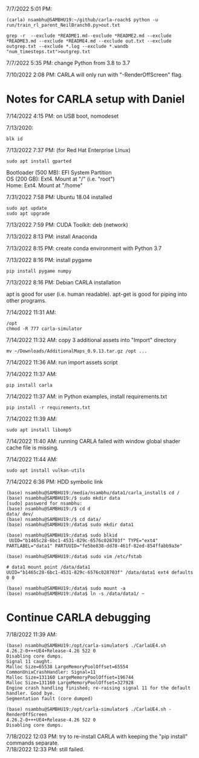 7/7/2022 5:01 PM: 
```
(carla) nsambhu@SAMBHU19:~/github/carla-roach$ python -u run/train_rl_parent_NeilBranch0.py>out.txt
```
```
grep -r  --exclude *README1.md--exclude *README2.md --exclude *README3.md --exclude *README4.md --exclude out.txt --exclude outgrep.txt --exclude *.log --exclude *.wandb "num_timesteps.txt">outgrep.txt
```
7/7/2022 5:35 PM: change Python from 3.8 to 3.7

7/10/2022 2:08 PM: CARLA will only run with "-RenderOffScreen" flag. 

# Notes for CARLA setup with Daniel
7/14/2022 4:15 PM: on USB boot, nomodeset

7/13/2020: 
```
blk id
```

7/13/2022 7:37 PM: (for Red Hat Enterprise Linux)
```
sudo apt install gparted
```
Bootloader (500 MB): EFI System Partition  
OS (200 GB): Ext4. Mount at "/" (i.e. "root")  
Home: Ext4. Mount at "/home"  

7/31/2022 7:58 PM: Ubuntu 18.04 installed
```
sudo apt update
sudo apt upgrade
```

7/13/2022 7:59 PM: CUDA Toolkit: deb (network)

7/13/2022 8:13 PM: install Anaconda

7/13/2022 8:15 PM: create conda environment with Python 3.7

7/13/2022 8:16 PM: install pygame
```
pip install pygame numpy
```
7/13/2022 8:16 PM: Debian CARLA installation

apt is good for user (i.e. human readable). apt-get is good for piping into other programs.

7/14/2022 11:31 AM: 
```
/opt
chmod -R 777 carla-simulator
```
7/14/2022 11:32 AM: copy 3 additional assets into "Import" directory
```
mv ~/Downloads/AdditionalMaps_0.9.13.tar.gz /opt ...
```
7/14/2022 11:36 AM: run import assets script

7/14/2022 11:37 AM: 
```
pip install carla
```
7/14/2022 11:37 AM: in Python examples, install requirements.txt
```
pip install -r requirements.txt
```
7/14/2022 11:39 AM:
```
sudo apt install libomp5
```
7/14/2022 11:40 AM: running CARLA failed with window global shader cache file is missing.

7/14/2022 11:44 AM:
```
sudo apt install vulkan-utils
```
7/14/2022 6:36 PM: HDD symbolic link
```
(base) nsambhu@SAMBHU19:/media/nsambhu/data1/carla_install$ cd /
(base) nsambhu@SAMBHU19:/$ sudo mkdir data
[sudo] password for nsambhu: 
(base) nsambhu@SAMBHU19:/$ cd d
data/ dev/  
(base) nsambhu@SAMBHU19:/$ cd data/
(base) nsambhu@SAMBHU19:/data$ sudo mkdir data1
```
```
(base) nsambhu@SAMBHU19:/data$ sudo blkid
 UUID="b1465c28-6bc1-4531-829c-6576c028703f" TYPE="ext4" PARTLABEL="data1" PARTUUID="fe5be838-dd78-461f-82ed-854ffabb9a3e"
```
```
(base) nsambhu@SAMBHU19:/data$ sudo vim /etc/fstab
```
```
# data1 mount point /data/data1
UUID="b1465c28-6bc1-4531-829c-6576c028703f" /data/data1 ext4 defaults 0 0
```
```
(base) nsambhu@SAMBHU19:/data$ sudo mount -a
(base) nsambhu@SAMBHU19:/data$ ln -s /data/data1/ ~
```
# Continue CARLA debugging
7/18/2022 11:39 AM: 
```
(base) nsambhu@SAMBHU19:/opt/carla-simulator$ ./CarlaUE4.sh
4.26.2-0+++UE4+Release-4.26 522 0
Disabling core dumps.
Signal 11 caught.
Malloc Size=65538 LargeMemoryPoolOffset=65554 
CommonUnixCrashHandler: Signal=11
Malloc Size=131160 LargeMemoryPoolOffset=196744 
Malloc Size=131160 LargeMemoryPoolOffset=327928 
Engine crash handling finished; re-raising signal 11 for the default handler. Good bye.
Segmentation fault (core dumped)
```
```
(base) nsambhu@SAMBHU19:/opt/carla-simulator$ ./CarlaUE4.sh -RenderOffScreen
4.26.2-0+++UE4+Release-4.26 522 0
Disabling core dumps.
```
7/18/2022 12:03 PM: try to re-install CARLA with keeping the "pip install" commands separate.  
7/18/2022 12:33 PM: still failed.